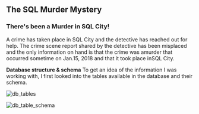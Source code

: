 ## The SQL Murder Mystery

### There's been a Murder in SQL City!

A crime has taken place in SQL City and the detective has reached out for help. The crime scene report shared by the detective has been misplaced and the only information on hand is that the crime was a ​murder​ that occurred sometime on ​Jan.15, 2018​ and that it took place in ​SQL City​.

**Database structure & schema**
To get an idea of the information I was working with, I first looked into the tables available in the database and their schema.

![db_tables](https://github.com/user-attachments/assets/c622de26-0dab-4685-9acc-8c67bc317f6d)

![db_table_schema](https://github.com/user-attachments/assets/aa0b91c9-7de8-4507-bc00-833732258728)

